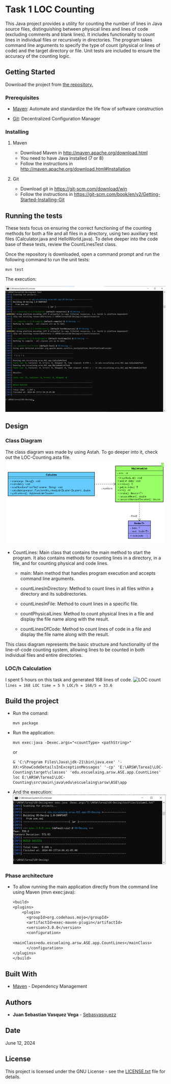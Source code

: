 # Task 1 LOC Counting

This Java project provides a utility for counting the number of lines in Java source files, distinguishing between physical lines and lines of code (excluding comments and blank lines). It includes functionality to count lines in individual files or recursively in directories. The program takes command line arguments to specify the type of count (physical or lines of code) and the target directory or file. Unit tests are included to ensure the accuracy of the counting logic.



## Getting Started
Download the project from 
[the repository.](https://github.com/Sebasvasquezz/Task1-LOC-Counting)

### Prerequisites

* [Maven](https://maven.apache.org/): Automate and standardize the life flow of software construction

* [Git](https://www.git-scm.com/): Decentralized Configuration Manager

### Installing
1. Maven
    * Download Maven in http://maven.apache.org/download.html
    * You need to have Java installed (7 or 8)
    * Follow the instructions in http://maven.apache.org/download.html#Installation

2. Git
    * Download git in https://git-scm.com/download/win
    * Follow the instructions in https://git-scm.com/book/en/v2/Getting-Started-Installing-Git

## Running the tests

These tests focus on ensuring the correct functioning of the counting methods for both a file and all files in a directory, using two auxiliary test files (Calculator.java and HelloWorld.java). To delve deeper into the code base of these tests, review the CountLinesTest class.

Once the repository is downloaded, open a command prompt and run the following command to run the unit tests:

```
mvn test
```
The execution:

![Execution of unit tests](image.png)

## Design

### Class Diagram
The class diagram was made by using Astah. To go deeper into it, check out the LOC-Counting.asta file.
![Class Diagram](image-1.png)
* CountLines: Main class that contains the main method to start the program. It also contains methods for counting lines in a directory, in a file, and for counting physical and code lines.

    * main: Main method that handles program execution and accepts command line arguments.

    * countLinesInDirectory: Method to count lines in all files within a directory and its subdirectories. 

    * countLinesInFile: Method to count lines in a specific file.

    * countPhysicalLines: Method to count physical lines in a file and display the file name along with the result.

    * countLinesOfCode: Method to count lines of code in a file and display the file name along with the result.

This class diagram represents the basic structure and functionality of the line-of-code counting system, allowing lines to be counted in both individual files and entire directories.

### LOC/h Calculation
I spent 5 hours on this task and generated 168 lines of code.
![LOC count](image-3.png)
    ```
    lines = 168 LOC
    time = 5 h
    LOC/h = 168/5 = 33.6
    ```

## Build the project
* Run the comand:
    ```
    mvn package
    ```
* Run the application:
    ```
    mvn exec:java -Dexec.args="<countType> <pathString>" 
    ```
    or 
    ```
    & 'C:\Program Files\Java\jdk-21\bin\java.exe' '-XX:+ShowCodeDetailsInExceptionMessages' '-cp' 'E:\ARSW\Tarea1\LOC-Counting\target\classes' 'edu.escuelaing.arsw.ASE.app.CountLines' loc E:\ARSW\Tarea1\LOC-Counting\src\main\java\edu\escuelaing\arsw\ASE\app 
    ```
* And the execution:
    ![Execition](image-2.png)
### Phase architecture
* To allow running the main application directly from the command line using Maven (mvn exec:java):
    ```
    <build>
    <plugins>
        <plugin>
          <groupId>org.codehaus.mojo</groupId>
          <artifactId>exec-maven-plugin</artifactId>
          <version>3.0.0</version>
          <configuration>
              <mainClass>edu.escuelaing.arsw.ASE.app.CountLines</mainClass>
          </configuration> 
    </plugins>
  </build>
    ```
## Built With

* [Maven](https://maven.apache.org/) - Dependency Management

## Authors

* **Juan Sebastian Vasquez Vega**  - [Sebasvasquezz](https://github.com/Sebasvasquezz)

## Date

June 12, 2024

## License

This project is licensed under the GNU License - see the [LICENSE.txt](LICENSE.txt) file for details.